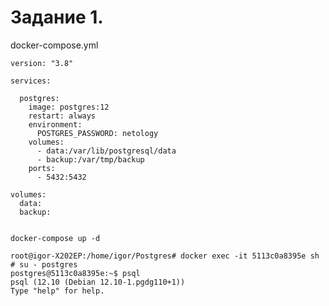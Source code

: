 Задание 1.
================

docker-compose.yml

    version: "3.8"

    services:

      postgres:
        image: postgres:12
        restart: always
        environment:
          POSTGRES_PASSWORD: netology
        volumes:
          - data:/var/lib/postgresql/data
          - backup:/var/tmp/backup
        ports:
          - 5432:5432

    volumes:
      data:
      backup:


    docker-compose up -d

    root@igor-X202EP:/home/igor/Postgres# docker exec -it 5113c0a8395e sh
    # su - postgres
    postgres@5113c0a8395e:~$ psql
    psql (12.10 (Debian 12.10-1.pgdg110+1))
    Type "help" for help.
